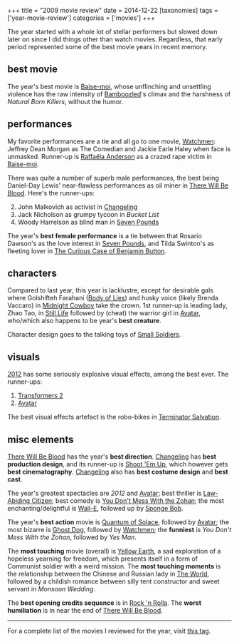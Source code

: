 +++
title = "2009 movie review"
date = 2014-12-22
[taxonomies]
tags = ['year-movie-review']
categories = ['movies']
+++

The year started with a whole lot of stellar performers but slowed down
later on since I did things other than watch movies. Regardless, that
early period represented some of the best movie years in recent memory.

## best movie

The year's best movie is [Baise-moi], whose unflinching and unsettling
violence has the raw intensity of [Bamboozled]'s climax and the
harshness of *Natural Born Killers*, without the humor.

## performances

My favorite performances are a tie and all go to one movie, [Watchmen]:
Jeffrey Dean Morgan as The Comedian and Jackie Earle Haley when face
is unmasked. Runner-up is [Raffaëla Anderson] as a crazed rape victim in
[Baise-moi].

There was quite a number of superb male performances, the best being
Daniel-Day Lewis' near-flawless performances as oil miner in [There
Will Be Blood]. Here's the runner-ups:

2.  John Malkovich as activist in [Changeling]
3.  Jack Nicholson as grumpy tycoon in *Bucket List*
4.  Woody Harrelson as blind man in [Seven Pounds]

The year's **best female performance** is a tie between that Rosario
Dawson's as the love interest in [Seven Pounds], and Tilda Swinton's
as fleeting lover in [The Curious Case of Benjamin Button].

## characters

Compared to last year, this year is lacklustre, except for desirable
gals where Golshifteh Farahani ([Body of Lies][Seven Pounds]) and husky
voice (likely Brenda Vaccaro) in [Midnight Cowboy] take the crown. 1st
runner-up is leading lady, Zhao Tao, in [Still Life] followed by (cheat)
the warrior girl in [Avatar], who/which also happens to be year's
**best creature**.

Character design goes to the talking toys of [Small Soldiers].

## visuals

[2012] has some seriously explosive visual effects, among the best ever.
The runner-ups:

1.  [Transformers 2]
2.  [Avatar]

The best visual effects artefact is the robo-bikes in [Terminator
Salvation].

## misc elements

[There Will Be Blood] has the year's **best direction**. [Changeling]
has **best production design**, and its runner-up is [Shoot 'Em Up],
which however gets **best cinematography**. [Changeling] also has **best
costume design** and **best cast**.

The year's greatest spectacles are *2012* and [Avatar]; best thriller
is [Law-Abiding Citizen]; best comedy is [You Don't Mess With the Zohan]; the most
enchanting/delightful is [Wall-E][You Don't Mess With the Zohan],
followed up by [Sponge Bob].

The year's **best action** movie is [Quantum of Solace], followed by
[Avatar]; the most bizarre is [Ghost Dog], followed by [Watchmen]; the
**funniest** is *You Don't Mess With the Zohan*, followed by *Yes Man*.

The **most touching** movie (overall) is [Yellow Earth], a sad
exploration of a hopeless yearning for freedom, which presents itself in
a form of Communist soldier with a weird mission. The **most touching
moments** is the relationship between the Chinese and Russian lady in
[The World], followed by a childish romance between silly tent
constructor and sweet servant in *Monsoon Wedding*.

The **best opening credits sequence** is in [Rock 'n Rolla][Shoot 'Em
Up]. The **worst humiliation** is in near the end of [There Will Be
Blood].


---

For a complete list of the movies I reviewed for the year, visit [this tag].

[Baise-moi]: @/baise-moi-2000.md
[Bamboozled]: @/bamboozled-2000.md
[Watchmen]: @/watchmen-2009.md
[Raffaëla Anderson]: http://en.wikipedia.org/wiki/Raffa%C3%ABla_Anderson
[There Will Be Blood]: @/there-will-be-blood-2007.md
[Changeling]: @/changeling-2008.md
[Seven Pounds]: @/recent-movies-2009-04-14.md
[The Curious Case of Benjamin Button]: @/fincher-s-most-pointless-yet.md
[Midnight Cowboy]: @/recent-movies-2009-07-13.md
[Still Life]: @/still-life.md
[Avatar]: @/avatar-2009.md
[Small Soldiers]: @/small-soldiers-1998.md
[2012]: @/2012-2009.md
[Transformers 2]: @/transformers-revenge-of-the-fallen-2009.md
[Terminator Salvation]: @/terminator-salvation-2009.md
[Shoot 'Em Up]: @/recent-movies-2009-03-06.md
[Law-Abiding Citizen]: @/law-abiding-citizen-2009.md
[You Don't Mess With the Zohan]: @/many-recent-movies-2009-02-27.md
[Sponge Bob]: @/recent-movies-2009-10-23.md
[Quantum of Solace]: @/quantum-of-solace-2008.md
[Ghost Dog]: @/ghost-dog.md
[Yellow Earth]: @/yellow-earth-1984.md
[The World]: @/more-of-jia.md
[this tag]: http://tshepang.github.io/tags/2006-movie
